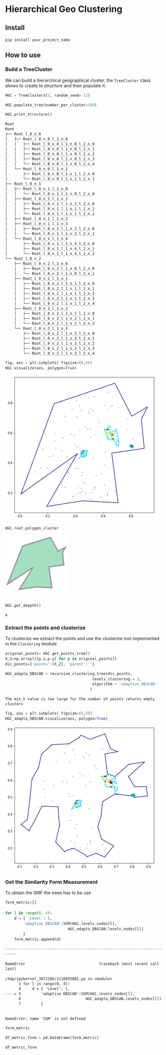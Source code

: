 # Hierarchical Geo Clustering 



## Install

`pip install your_project_name`

## How to use

### Build a TreeCluster

We can build a hierarchical geographical cluster, the `TreeCluster` class allows to create te structure and then populate it.

```python
HGC = TreeClusters(3, random_seed= 12)
```

```python
HGC.populate_tree(number_per_cluster=100)
```

```python
HGC.print_structure()
```

    Root
    Root    
    ├── Root_l_0_n_0
    │   ├── Root_l_0_n_0_l_1_n_0
    │   │   ├── Root_l_0_n_0_l_1_n_0_l_2_n_0
    │   │   ├── Root_l_0_n_0_l_1_n_0_l_2_n_1
    │   │   ├── Root_l_0_n_0_l_1_n_0_l_2_n_2
    │   │   ├── Root_l_0_n_0_l_1_n_0_l_2_n_3
    │   │   └── Root_l_0_n_0_l_1_n_0_l_2_n_4
    │   └── Root_l_0_n_0_l_1_n_1
    │       ├── Root_l_0_n_0_l_1_n_1_l_2_n_0
    │       └── Root_l_0_n_0_l_1_n_1_l_2_n_1
    ├── Root_l_0_n_1
    │   ├── Root_l_0_n_1_l_1_n_0
    │   │   └── Root_l_0_n_1_l_1_n_0_l_2_n_0
    │   ├── Root_l_0_n_1_l_1_n_1
    │   │   ├── Root_l_0_n_1_l_1_n_1_l_2_n_0
    │   │   ├── Root_l_0_n_1_l_1_n_1_l_2_n_1
    │   │   └── Root_l_0_n_1_l_1_n_1_l_2_n_2
    │   ├── Root_l_0_n_1_l_1_n_2
    │   ├── Root_l_0_n_1_l_1_n_3
    │   │   ├── Root_l_0_n_1_l_1_n_3_l_2_n_0
    │   │   └── Root_l_0_n_1_l_1_n_3_l_2_n_1
    │   └── Root_l_0_n_1_l_1_n_4
    │       ├── Root_l_0_n_1_l_1_n_4_l_2_n_0
    │       ├── Root_l_0_n_1_l_1_n_4_l_2_n_1
    │       └── Root_l_0_n_1_l_1_n_4_l_2_n_2
    └── Root_l_0_n_2
        ├── Root_l_0_n_2_l_1_n_0
        │   ├── Root_l_0_n_2_l_1_n_0_l_2_n_0
        │   └── Root_l_0_n_2_l_1_n_0_l_2_n_1
        ├── Root_l_0_n_2_l_1_n_1
        │   ├── Root_l_0_n_2_l_1_n_1_l_2_n_0
        │   ├── Root_l_0_n_2_l_1_n_1_l_2_n_1
        │   ├── Root_l_0_n_2_l_1_n_1_l_2_n_2
        │   ├── Root_l_0_n_2_l_1_n_1_l_2_n_3
        │   └── Root_l_0_n_2_l_1_n_1_l_2_n_4
        ├── Root_l_0_n_2_l_1_n_2
        │   ├── Root_l_0_n_2_l_1_n_2_l_2_n_0
        │   ├── Root_l_0_n_2_l_1_n_2_l_2_n_1
        │   └── Root_l_0_n_2_l_1_n_2_l_2_n_2
        └── Root_l_0_n_2_l_1_n_3
            ├── Root_l_0_n_2_l_1_n_3_l_2_n_0
            ├── Root_l_0_n_2_l_1_n_3_l_2_n_1
            ├── Root_l_0_n_2_l_1_n_3_l_2_n_2
            ├── Root_l_0_n_2_l_1_n_3_l_2_n_3
            └── Root_l_0_n_2_l_1_n_3_l_2_n_4


```python
fig, axs = plt.subplots( figsize=(8,8))
HGC.visualize(axs, polygon=True)
```


![png](docs/images/output_8_0.png)


```python
HGC.root.polygon_cluster
```




![svg](docs/images/output_9_0.svg)



```python
HGC.get_deepth()
```




    4



### Extract the points and clusterize
To clusterize we extract the points and use the clusterize tool implemented in the `Clustering` module

```python
original_points= HGC.get_points_tree()
X_2=np.array([[p.x,p.y] for p in original_points])
dic_points={'points':[X_2], 'parent':''}
```

```python
HGC_adapta_DBSCAN = recursive_clustering_tree(dic_points,
                                       levels_clustering = 3,
                                       algorithm = 'adaptive_DBSCAN'
                                      )
```

    The min_k value is too large for the number of points returns empty clusters


```python
fig, axs = plt.subplots( figsize=(8,8))
HGC_adapta_DBSCAN.visualize(axs, polygon=True)
```


![png](docs/images/output_14_0.png)


### Get the Similarity Form Measurement

To obtain the SMF the trees has to be use 

```python
form_metric=[]

for l in range(0, 4):
    d = { 'Level': l,                              
        'adaptive DBSCAN':SSM(HGC.levels_nodes[l],
                            HGC_adapta_DBSCAN.levels_nodes[l])
        }
    form_metric.append(d)
```


    ---------------------------------------------------------------------------

    NameError                                 Traceback (most recent call last)

    /tmp/ipykernel_3972286/1116655081.py in <module>
          3 for l in range(0, 4):
          4     d = { 'Level': l,                              
    ----> 5         'adaptive DBSCAN':SSM(HGC.levels_nodes[l],
          6                             HGC_adapta_DBSCAN.levels_nodes[l])
          7         }


    NameError: name 'SSM' is not defined


```python
form_metric
```

```python
df_metric_form = pd.DataFrame(form_metric)
```

```python
df_metric_form
```

